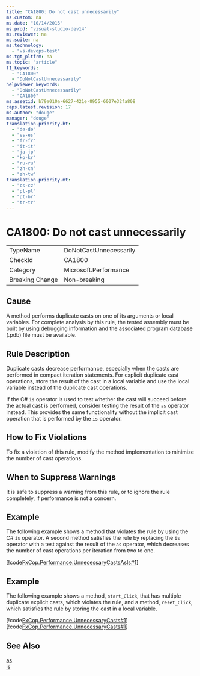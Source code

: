 ```yaml
---
title: "CA1800: Do not cast unnecessarily"
ms.custom: na
ms.date: "10/14/2016"
ms.prod: "visual-studio-dev14"
ms.reviewer: na
ms.suite: na
ms.technology: 
  - "vs-devops-test"
ms.tgt_pltfrm: na
ms.topic: "article"
f1_keywords: 
  - "CA1800"
  - "DoNotCastUnnecessarily"
helpviewer_keywords: 
  - "DoNotCastUnnecessarily"
  - "CA1800"
ms.assetid: b79a010a-6627-421e-8955-6007e32fa808
caps.latest.revision: 17
ms.author: "douge"
manager: "douge"
translation.priority.ht: 
  - "de-de"
  - "es-es"
  - "fr-fr"
  - "it-it"
  - "ja-jp"
  - "ko-kr"
  - "ru-ru"
  - "zh-cn"
  - "zh-tw"
translation.priority.mt: 
  - "cs-cz"
  - "pl-pl"
  - "pt-br"
  - "tr-tr"
---
```

# CA1800: Do not cast unnecessarily
|||  
|-|-|  
|TypeName|DoNotCastUnnecessarily|  
|CheckId|CA1800|  
|Category|Microsoft.Performance|  
|Breaking Change|Non-breaking|  
  
## Cause  
 A method performs duplicate casts on one of its arguments or local variables. For complete analysis by this rule, the tested assembly must be built by using debugging information and the associated program database (.pdb) file must be available.  
  
## Rule Description  
 Duplicate casts decrease performance, especially when the casts are performed in compact iteration statements. For explicit duplicate cast operations, store the result of the cast in a local variable and use the local variable instead of the duplicate cast operations.  
  
 If the C# `is` operator is used to test whether the cast will succeed before the actual cast is performed, consider testing the result of the `as` operator instead. This provides the same functionality without the implicit cast operation that is performed by the `is` operator.  
  
## How to Fix Violations  
 To fix a violation of this rule, modify the method implementation to minimize the number of cast operations.  
  
## When to Suppress Warnings  
 It is safe to suppress a warning from this rule, or to ignore the rule completely, if performance is not a concern.  
  
## Example  
 The following example shows a method that violates the rule by using the C# `is` operator. A second method satisfies the rule by replacing the `is` operator with a test against the result of the `as` operator, which decreases the number of cast operations per iteration from two to one.  
  
 [!code[FxCop.Performance.UnnecessaryCastsAsIs#1](../codequality/codesnippet/CSharp/ca1800--do-not-cast-unnecessarily_1.cs)]  
  
## Example  
 The following example shows a method, `start_Click`, that has multiple duplicate explicit casts, which violates the rule, and a method, `reset_Click`, which satisfies the rule by storing the cast in a local variable.  
  
 [!code[FxCop.Performance.UnnecessaryCasts#1](../codequality/codesnippet/VisualBasic/ca1800--do-not-cast-unnecessarily_2.vb)]
[!code[FxCop.Performance.UnnecessaryCasts#1](../codequality/codesnippet/CSharp/ca1800--do-not-cast-unnecessarily_2.cs)]  
  
## See Also  
 [as](../Topic/as%20\(C%23%20Reference\).md)   
 [is](../Topic/is%20\(C%23%20Reference\).md)